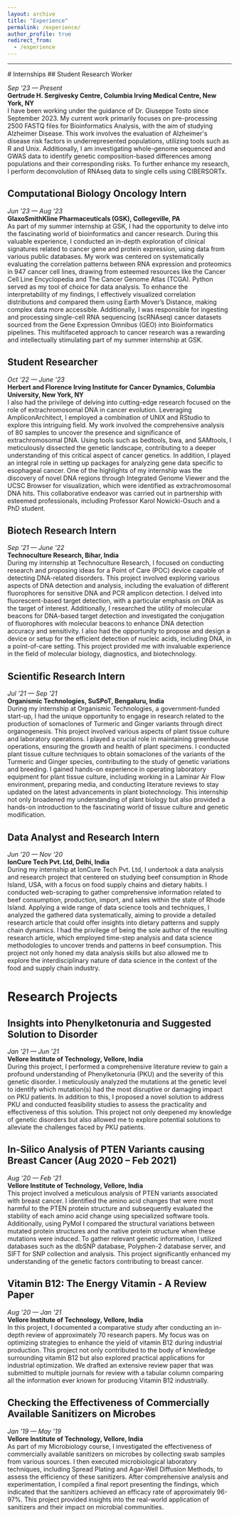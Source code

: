 ```yaml
---
layout: archive
title: "Experience"
permalink: /experience/
author_profile: true
redirect_from:
  - /experience
---
```


<hr>
# Internships
## Student Research Worker

_Sep '23 — Present_
<br>
**Gertrude H. Sergivesky Centre, Columbia Irving Medical Centre, New York, NY**
<br>
I have been working under the guidance of Dr. Giuseppe Tosto since September 2023. My current work primarily focuses on pre-processing 2500 FASTQ files for Bioinformatics Analysis, with the aim of studying Alzheimer Disease. This work involves the evaluation of Alzheimer's disease risk factors in underrepresented populations, utilizing tools such as R and Unix. Additionally, I am investigating whole-genome sequenced and GWAS data to identify genetic composition-based differences among populations and their corresponding risks. To further enhance my research, I perform deconvolution of RNAseq data to single cells using CIBERSORTx.

## Computational Biology Oncology Intern

_Jun '23 — Aug '23_
<br>
**GlaxoSmithKline Pharmaceuticals (GSK), Collegeville, PA**
<br>
As part of my summer internship at GSK, I had the opportunity to delve into the fascinating world of bioinformatics and cancer research. During this valuable experience, I conducted an in-depth exploration of clinical signatures related to cancer gene and protein expression, using data from various public databases. My work was centered on systematically evaluating the correlation patterns between RNA expression and proteomics in 947 cancer cell lines, drawing from esteemed resources like the Cancer Cell Line Encyclopedia and The Cancer Genome Atlas (TCGA). Python served as my tool of choice for data analysis. To enhance the interpretability of my findings, I effectively visualized correlation distributions and compared them using Earth Mover’s Distance, making complex data more accessible. Additionally, I was responsible for ingesting and processing single-cell RNA sequencing (scRNAseq) cancer datasets sourced from the Gene Expression Omnibus (GEO) into Bioinformatics pipelines. This multifaceted approach to cancer research was a rewarding and intellectually stimulating part of my summer internship at GSK.

## Student Researcher

_Oct '22 — June '23_
<br>
**Herbert and Florence Irving Institute for Cancer Dynamics, Columbia University, New York, NY**
<br>
I also had the privilege of delving into cutting-edge research focused on the role of extrachromosomal DNA in cancer evolution. Leveraging AmpliconArchitect, I employed a combination of UNIX and RStudio to explore this intriguing field. My work involved the comprehensive analysis of 80 samples to uncover the presence and significance of extrachromosomal DNA. Using tools such as bedtools, bwa, and SAMtools, I meticulously dissected the genetic landscape, contributing to a deeper understanding of this critical aspect of cancer genetics. In addition, I played an integral role in setting up packages for analyzing gene data specific to esophageal cancer. One of the highlights of my internship was the discovery of novel DNA regions through Integrated Genome Viewer and the UCSC Browser for visualization, which were identified as extrachromosomal DNA hits. This collaborative endeavor was carried out in partnership with esteemed professionals, including Professor Karol Nowicki-Osuch and a PhD student. 

## Biotech Research Intern

_Sep '21 — June '22_
<br>
**Technoculture Research, Bihar, India**
<br>
During my internship at Technoculture Research, I focused on conducting research and proposing ideas for a Point of Care (POC) device capable of detecting DNA-related disorders. This project involved exploring various aspects of DNA detection and analysis, including the evaluation of different fluorophores for sensitive DNA and PCR amplicon detection. I delved into fluorescent-based target detection, with a particular emphasis on DNA as the target of interest. Additionally, I researched the utility of molecular beacons for DNA-based target detection and investigated the conjugation of fluorophores with molecular beacons to enhance DNA detection accuracy and sensitivity. I also had the opportunity to propose and design a device or setup for the efficient detection of nucleic acids, including DNA, in a point-of-care setting. This project provided me with invaluable experience in the field of molecular biology, diagnostics, and biotechnology.

## Scientific Research Intern

_Jul '21 — Sep '21_
<br>
**Organismic Technologies, SuSPoT, Bengaluru, India**
<br>
During my internship at Organismic Technologies, a government-funded start-up, I had the unique opportunity to engage in research related to the production of somaclones of Turmeric and Ginger variants through direct organogenesis. This project involved various aspects of plant tissue culture and laboratory operations. I played a crucial role in maintaining greenhouse operations, ensuring the growth and health of plant specimens. I conducted plant tissue culture techniques to obtain somaclones of the variants of the Turmeric and Ginger species, contributing to the study of genetic variations and breeding. I gained hands-on experience in operating laboratory equipment for plant tissue culture, including working in a Laminar Air Flow environment, preparing media, and conducting literature reviews to stay updated on the latest advancements in plant biotechnology. This internship not only broadened my understanding of plant biology but also provided a hands-on introduction to the fascinating world of tissue culture and genetic modification.

## Data Analyst and Research Intern

_Jun '20 — Nov '20_
<br>
**IonCure Tech Pvt. Ltd, Delhi, India**
<br>
During my internship at IonCure Tech Pvt. Ltd, I undertook a data analysis and research project that centered on studying beef consumption in Rhode Island, USA, with a focus on food supply chains and dietary habits. I conducted web-scraping to gather comprehensive information related to beef consumption, production, import, and sales within the state of Rhode Island. Applying a wide range of data science tools and techniques, I analyzed the gathered data systematically, aiming to provide a detailed research article that could offer insights into dietary patterns and supply chain dynamics. I had the privilege of being the sole author of the resulting research article, which employed time-step analysis and data science methodologies to uncover trends and patterns in beef consumption. This project not only honed my data analysis skills but also allowed me to explore the interdisciplinary nature of data science in the context of the food and supply chain industry.

# Research Projects

## Insights into Phenylketonuria and Suggested Solution to Disorder

_Jan '21 — Jun '21_
<br>
**Vellore Institute of Technology, Vellore, India**
<br>
During this project, I performed a comprehensive literature review to gain a profound understanding of Phenylketonuria (PKU) and the severity of this genetic disorder. I meticulously analyzed the mutations at the genetic level to identify which mutation(s) had the most disruptive or damaging impact on PKU patients. In addition to this, I proposed a novel solution to address PKU and conducted feasibility studies to assess the practicality and effectiveness of this solution. This project not only deepened my knowledge of genetic disorders but also allowed me to explore potential solutions to alleviate the challenges faced by PKU patients.

## In-Silico Analysis of PTEN Variants causing Breast Cancer (Aug 2020 – Feb 2021)

_Aug '20 — Feb '21_
<br>
**Vellore Institute of Technology, Vellore, India**
<br>
This project involved a meticulous analysis of PTEN variants associated with breast cancer. I identified the amino acid changes that were most harmful to the PTEN protein structure and subsequently evaluated the stability of each amino acid change using specialized software tools. Additionally, using PyMol I compared the structural variations between mutated protein structures and the native protein structure when these mutations were induced. To gather relevant genetic information, I utilized databases such as the dbSNP database, Polyphen-2 database server, and SIFT for SNP collection and analysis. This project significantly enhanced my understanding of the genetic factors contributing to breast cancer.

## Vitamin B12: The Energy Vitamin - A Review Paper

_Aug '20 — Jan '21_
<br>
**Vellore Institute of Technology, Vellore, India**
<br>
In this project, I documented a comparative study after conducting an in-depth review of approximately 70 research papers. My focus was on optimizing strategies to enhance the yield of vitamin B12 during industrial production. This project not only contributed to the body of knowledge surrounding vitamin B12 but also explored practical applications for industrial optimization. We drafted an extensive review paper that was submitted to multiple journals for review with a tabular column comparing all the information ever known for producing Vitamin B12 industrially.

## Checking the Effectiveness of Commercially Available Sanitizers on Microbes

_Jan '19 — May '19_
<br>
**Vellore Institute of Technology, Vellore, India**
<br>
As part of my Microbiology course, I investigated the effectiveness of commercially available sanitizers on microbes by collecting swab samples from various sources. I then executed microbiological laboratory techniques, including Spread Plating and Agar-Well Diffusion Methods, to assess the efficiency of these sanitizers. After comprehensive analysis and experimentation, I compiled a final report presenting the findings, which indicated that the sanitizers achieved an efficacy rate of approximately 96-97%. This project provided insights into the real-world application of sanitizers and their impact on microbial communities.
